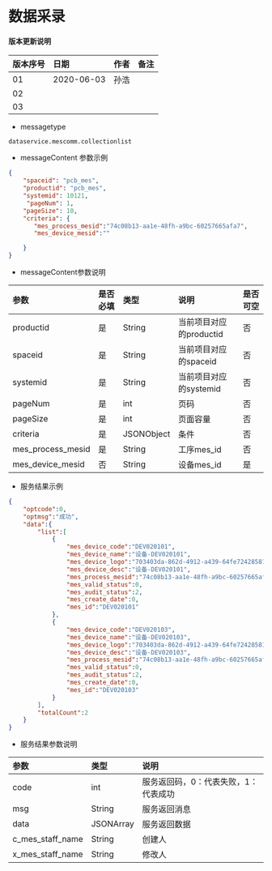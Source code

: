 # 数据采录

#### 版本更新说明
| 版本序号 | 日期 |	作者 | 备注 |
|:---|:---|:---|:---|
| 01     | 2020-06-03 | 孙浩 |  |
| 02   | |  | |
| 03   |  |  |  |

* messagetype
```text
dataservice.mescomm.collectionlist
``` 
 
*  messageContent 参数示例
```json
{
    "spaceid": "pcb_mes",
    "productid": "pcb_mes",
    "systemid": 10121,
     "pageNum": 1,
    "pageSize": 10,
    "criteria": {
       "mes_process_mesid":"74c08b13-aa1e-48fh-a9bc-60257665afa7",
       "mes_device_mesid":""

    }
}
```
   
* messageContent参数说明

| 参数 | 是否必填 |	类型 | 说明 | 是否可空 |
|:---|:---|:---|:---|:---|
| productid   | 是 | String    | 当前项目对应的productid |否|
| spaceid   | 是 | String    | 当前项目对应的spaceid |否|
| systemid   | 是 | String    | 当前项目对应的systemid |否|
| pageNum   | 是 | int    | 页码 |否|
| pageSize   | 是 | int    | 页面容量 |否|
| criteria   | 是 | JSONObject    | 条件 |否|
| mes_process_mesid   | 是 | String    | 工序mes_id|否|
| mes_device_mesid   | 否 | String    | 设备mes_id|是|


* 服务结果示例
```json
{
    "optcode":0,
    "optmsg":"成功",
    "data":{
        "list":[
            {
                "mes_device_code":"DEV020101",
                "mes_device_name":"设备-DEV020101",
                "mes_device_logo":"703403da-862d-4912-a439-64fe72428581",
                "mes_device_desc":"设备-DEV020101",
                "mes_process_mesid":"74c08b13-aa1e-48fh-a9bc-60257665afa7",
                "mes_valid_status":0,
                "mes_audit_status":2,
                "mes_create_date":0,
                "mes_id":"DEV020101"
            },
            {
                "mes_device_code":"DEV020103",
                "mes_device_name":"设备-DEV020103",
                "mes_device_logo":"703403da-862d-4912-a439-64fe72428581",
                "mes_device_desc":"设备-DEV020103",
                "mes_process_mesid":"74c08b13-aa1e-48fh-a9bc-60257665afa7",
                "mes_valid_status":0,
                "mes_audit_status":2,
                "mes_create_date":0,
                "mes_id":"DEV020103"
            }
        ],
        "totalCount":2
    }
}
```
 * 服务结果参数说明  
 
 | 参数  | 类型 | 说明 |
 |:---|:---|:---|
 | code | int  | 服务返回码，0：代表失败，1：代表成功 | 
 | msg | String  | 服务返回消息 | 
 | data | JSONArray  | 服务返回数据 | 
 | c_mes_staff_name | String  | 创建人 | 
 | x_mes_staff_name | String  | 修改人 | 

